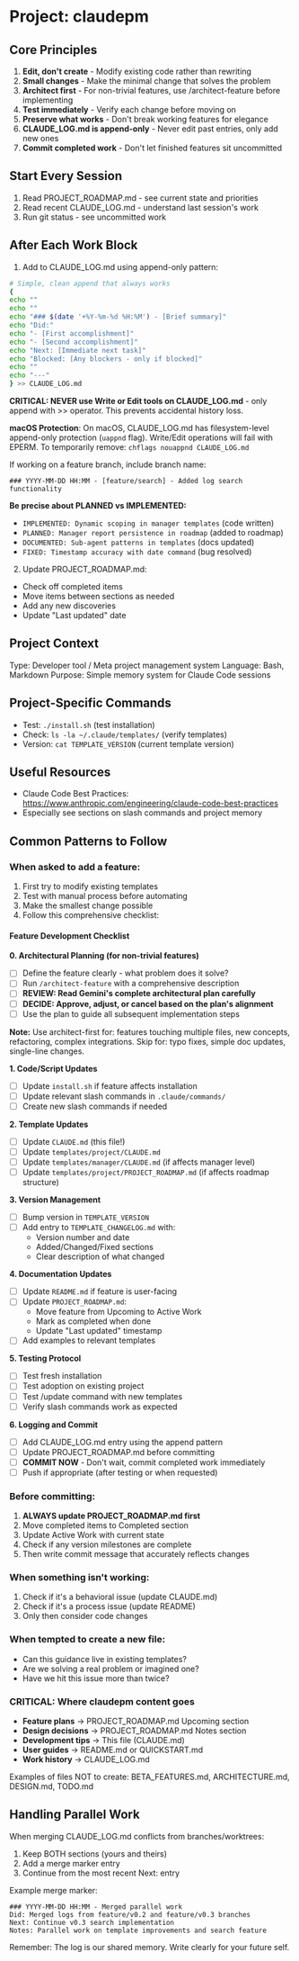 # Project: claudepm

## Core Principles
1. **Edit, don't create** - Modify existing code rather than rewriting
2. **Small changes** - Make the minimal change that solves the problem
3. **Architect first** - For non-trivial features, use /architect-feature before implementing
4. **Test immediately** - Verify each change before moving on
5. **Preserve what works** - Don't break working features for elegance
6. **CLAUDE_LOG.md is append-only** - Never edit past entries, only add new ones
7. **Commit completed work** - Don't let finished features sit uncommitted

## Start Every Session
1. Read PROJECT_ROADMAP.md - see current state and priorities
2. Read recent CLAUDE_LOG.md - understand last session's work
3. Run git status - see uncommitted work

## After Each Work Block
1. Add to CLAUDE_LOG.md using append-only pattern:
```bash
# Simple, clean append that always works
{
echo ""
echo ""
echo "### $(date '+%Y-%m-%d %H:%M') - [Brief summary]"
echo "Did:"
echo "- [First accomplishment]"
echo "- [Second accomplishment]"
echo "Next: [Immediate next task]"
echo "Blocked: [Any blockers - only if blocked]"
echo ""
echo "---"
} >> CLAUDE_LOG.md
```

**CRITICAL: NEVER use Write or Edit tools on CLAUDE_LOG.md** - only append with >> operator. This prevents accidental history loss.

**macOS Protection**: On macOS, CLAUDE_LOG.md has filesystem-level append-only protection (`uappnd` flag). Write/Edit operations will fail with EPERM. To temporarily remove: `chflags nouappnd CLAUDE_LOG.md`

If working on a feature branch, include branch name:
```
### YYYY-MM-DD HH:MM - [feature/search] - Added log search functionality
```

**Be precise about PLANNED vs IMPLEMENTED:**
- `IMPLEMENTED: Dynamic scoping in manager templates` (code written)
- `PLANNED: Manager report persistence in roadmap` (added to roadmap)
- `DOCUMENTED: Sub-agent patterns in templates` (docs updated)
- `FIXED: Timestamp accuracy with date command` (bug resolved)

2. Update PROJECT_ROADMAP.md:
- Check off completed items
- Move items between sections as needed
- Add any new discoveries
- Update "Last updated" date

## Project Context
Type: Developer tool / Meta project management system
Language: Bash, Markdown
Purpose: Simple memory system for Claude Code sessions

## Project-Specific Commands
- Test: `./install.sh` (test installation)
- Check: `ls -la ~/.claude/templates/` (verify templates)
- Version: `cat TEMPLATE_VERSION` (current template version)

## Useful Resources
- Claude Code Best Practices: https://www.anthropic.com/engineering/claude-code-best-practices
- Especially see sections on slash commands and project memory

## Common Patterns to Follow

### When asked to add a feature:
1. First try to modify existing templates
2. Test with manual process before automating
3. Make the smallest change possible
4. Follow this comprehensive checklist:

#### Feature Development Checklist

**0. Architectural Planning (for non-trivial features)**
- [ ] Define the feature clearly - what problem does it solve?
- [ ] Run `/architect-feature` with a comprehensive description
- [ ] **REVIEW: Read Gemini's complete architectural plan carefully**
- [ ] **DECIDE: Approve, adjust, or cancel based on the plan's alignment**
- [ ] Use the plan to guide all subsequent implementation steps

**Note:** Use architect-first for: features touching multiple files, new concepts, refactoring, complex integrations. Skip for: typo fixes, simple doc updates, single-line changes.

**1. Code/Script Updates**
- [ ] Update `install.sh` if feature affects installation
- [ ] Update relevant slash commands in `.claude/commands/`
- [ ] Create new slash commands if needed

**2. Template Updates**
- [ ] Update `CLAUDE.md` (this file!)
- [ ] Update `templates/project/CLAUDE.md` 
- [ ] Update `templates/manager/CLAUDE.md` (if affects manager level)
- [ ] Update `templates/project/PROJECT_ROADMAP.md` (if affects roadmap structure)

**3. Version Management**
- [ ] Bump version in `TEMPLATE_VERSION`
- [ ] Add entry to `TEMPLATE_CHANGELOG.md` with:
  - Version number and date
  - Added/Changed/Fixed sections
  - Clear description of what changed

**4. Documentation Updates**
- [ ] Update `README.md` if feature is user-facing
- [ ] Update `PROJECT_ROADMAP.md`:
  - Move feature from Upcoming to Active Work
  - Mark as completed when done
  - Update "Last updated" timestamp
- [ ] Add examples to relevant templates

**5. Testing Protocol**
- [ ] Test fresh installation
- [ ] Test adoption on existing project
- [ ] Test /update command with new templates
- [ ] Verify slash commands work as expected

**6. Logging and Commit**
- [ ] Add CLAUDE_LOG.md entry using the append pattern
- [ ] Update PROJECT_ROADMAP.md before committing
- [ ] **COMMIT NOW** - Don't wait, commit completed work immediately
- [ ] Push if appropriate (after testing or when requested)

### Before committing:
1. **ALWAYS update PROJECT_ROADMAP.md first**
2. Move completed items to Completed section
3. Update Active Work with current state
4. Check if any version milestones are complete
5. Then write commit message that accurately reflects changes

### When something isn't working:
1. Check if it's a behavioral issue (update CLAUDE.md)
2. Check if it's a process issue (update README)
3. Only then consider code changes

### When tempted to create a new file:
- Can this guidance live in existing templates?
- Are we solving a real problem or imagined one?
- Have we hit this issue more than twice?

### CRITICAL: Where claudepm content goes
- **Feature plans** → PROJECT_ROADMAP.md Upcoming section
- **Design decisions** → PROJECT_ROADMAP.md Notes section  
- **Development tips** → This file (CLAUDE.md)
- **User guides** → README.md or QUICKSTART.md
- **Work history** → CLAUDE_LOG.md

Examples of files NOT to create: BETA_FEATURES.md, ARCHITECTURE.md, DESIGN.md, TODO.md

## Handling Parallel Work

When merging CLAUDE_LOG.md conflicts from branches/worktrees:
1. Keep BOTH sections (yours and theirs)
2. Add a merge marker entry
3. Continue from the most recent Next: entry

Example merge marker:
```
### YYYY-MM-DD HH:MM - Merged parallel work
Did: Merged logs from feature/v0.2 and feature/v0.3 branches
Next: Continue v0.3 search implementation
Notes: Parallel work on template improvements and search feature
```

Remember: The log is our shared memory. Write clearly for your future self.